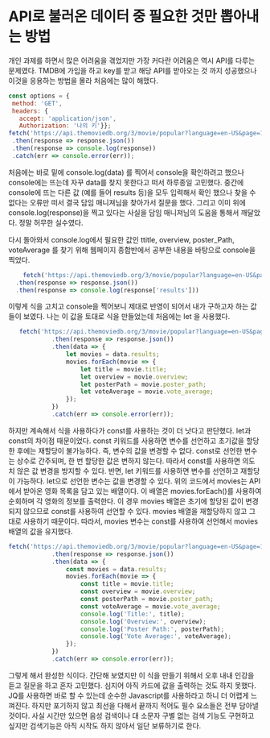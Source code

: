  # API로 불러온 데이터 중 필요한 것만 뽑아내는 방법

 개인 과제를 하면서 많은 어려움을 겪었지만 가장 커다란 어려움은 역시 API를 다루는 문제였다. 
 TMDB에 가입을 하고 key를 받고 해당 API를 받아오는 것 까지 성공했으나 이것을 응용하는 방법을 몰라 처음에는 많이 해맸다.

 ```javascript
const options = {
  method: 'GET',
  headers: {
    accept: 'application/json',
    Authorization: '나의 키'}};
fetch('https://api.themoviedb.org/3/movie/popular?language=en-US&page=1', options)
  .then(response => response.json())
  .then(response => console.log(response))
  .catch(err => console.error(err));
```


처음에는 바로 밑에 console.log(data) 를 찍어서 console을 확인하려고 했으나 console에는 뜨는데 자꾸 data를 찾지 못한다고 떠서 하루종일 고민했다. 
중간에 console에 뜨는 다른 값 (예를 들어 results 등)을 모두 입력해서 확인 했으나 찾을 수 없다는 오류만 떠서 결국 담임 매니져님을 찾아가서 질문을 했다. 
그리고 이미 위에 console.log(response)을 찍고 있다는 사실을 담임 매니져님의 도움을 통해서 깨달았다. 정말 허무한 실수였다.

다시 돌아와서 console.log에서 필요한 값인 ttitle, overview, poster_Path, voteAverage 를 찾기 위해 웹페이지 종합반에서 공부한 내용을 바탕으로 console을 찍었다.

```javascript
    fetch('https://api.themoviedb.org/3/movie/popular?language=en-US&page=1', options)
  .then(response => response.json())
  .then(response => console.log(response['results']))
```

이렇게 식을 고치고 console을 찍어보니 제대로 반영이 되어서 내가 구하고자 하는 값들이 보였다. 나는 이 값을 토대로 식을 만들었는데 처음에는 let 을 사용했다.

```javascript
   fetch('https://api.themoviedb.org/3/movie/popular?language=en-US&page=1', options)
            .then(response => response.json())
            .then(data => {
                let movies = data.results; 
                movies.forEach(movie => {
                    let title = movie.title;
                    let overview = movie.overview;
                    let posterPath = movie.poster_path;
                    let voteAverage = movie.vote_average;
                });
            })
            .catch(err => console.error(err));
```

하지만 계속해서 식을 사용하다가 const를 사용하는 것이 더 낫다고 판단했다. let과 const의 차이점 때문이었다. const 키워드를 사용하면 변수를 선언하고 초기값을 할당한 후에는 재할당이 불가능하다. 즉, 변수의 값을 변경할 수 없다. const로 선언한 변수는 상수로 간주되며, 한 번 할당한 값은 변하지 않는다. 따라서 const를 사용하면 의도치 않은 값 변경을 방지할 수 있다. 반면, let 키워드를 사용하면 변수를 선언하고 재할당이 가능하다. let으로 선언한 변수는 값을 변경할 수 있다. 위의 코드에서 movies는 API에서 받아온 영화 목록을 담고 있는 배열이다. 이 배열은 movies.forEach()를 사용하여 순회하며 각 영화의 정보를 출력한다. 이 경우 movies 배열은 초기에 할당된 값이 변경되지 않으므로 const를 사용하여 선언할 수 있다. movies 배열을 재할당하지 않고 그대로 사용하기 때문이다. 따라서, movies 변수는 const를 사용하여 선언해서 movies 배열의 값을 유지했다.

```javascript
fetch('https://api.themoviedb.org/3/movie/popular?language=en-US&page=1', options)
            .then(response => response.json())
            .then(data => {
                const movies = data.results; 
                movies.forEach(movie => {
                    const title = movie.title;
                    const overview = movie.overview;
                    const posterPath = movie.poster_path;
                    const voteAverage = movie.vote_average;
                    console.log('Title:', title);
                    console.log('Overview:', overview);
                    console.log('Poster Path:', posterPath);
                    console.log('Vote Average:', voteAverage);               
                });
            })
            .catch(err => console.error(err));
```

그렇게 해서 완성한 식이다. 간단해 보였지만 이 식을 만들기 위해서 오후 내내 인강을 듣고 질문을 하고 혼자 고민했다. 심지어 아직 카드에 값을 출력하는 것도 하지 못했다. JQ를 사용하면 바로 할 수 있는데 순수한 Javascript를 사용하라고 하니 더 어렵게 느껴진다. 하지만 포기하지 않고 최선을 다해서 끝까지 적어도 필수 요소들은 전부 담아낼 것이다. 사실 시간만 있으면 음성 검색이나 대 소문자 구별 없는 검색 기능도 구현하고 싶지만 검색기능은 아직 시작도 하지 않아서 일단 보류하기로 한다.





